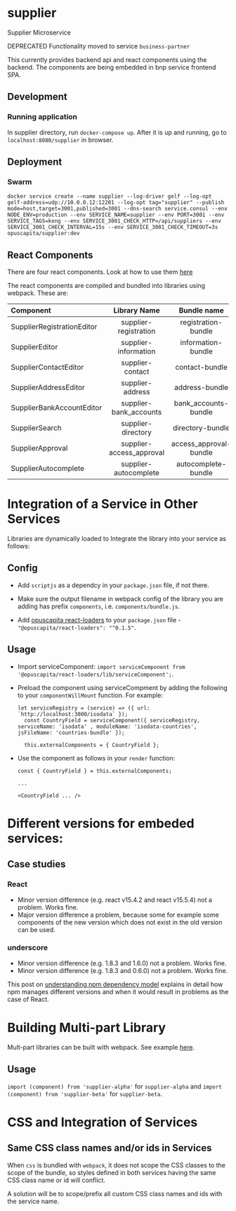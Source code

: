 # supplier
Supplier Microservice

DEPRECATED
Functionality moved to service `business-partner`

This currently provides backend api and react components using the backend.
The components are being embedded in bnp service frontend SPA.

## Development
### Running application

In supplier directory, run `docker-compose up`. After it is up and running, go to `localhost:8080/supplier` in browser.

## Deployment
### Swarm
```
docker service create --name supplier --log-driver gelf --log-opt gelf-address=udp://10.0.0.12:12201 --log-opt tag="supplier" --publish mode=host,target=3001,published=3001 --dns-search service.consul --env NODE_ENV=production --env SERVICE_NAME=supplier --env PORT=3001 --env SERVICE_TAGS=kong --env SERVICE_3001_CHECK_HTTP=/api/suppliers --env SERVICE_3001_CHECK_INTERVAL=15s --env SERVICE_3001_CHECK_TIMEOUT=3s opuscapita/supplier:dev
```

## React Components
There are four react components. Look at how to use them [here](/Suppliers.react_components.md)

The react components are compiled and bundled into libraries using webpack. These are:

| Component | Library Name | Bundle name |
|:-----|:----:|:--------:|
| SupplierRegistrationEditor | supplier-registration | registration-bundle |
| SupplierEditor | supplier-information | information-bundle |
| SupplierContactEditor | supplier-contact | contact-bundle |
| SupplierAddressEditor | supplier-address | address-bundle |
| SupplierBankAccountEditor | supplier-bank_accounts | bank_accounts-bundle |
| SupplierSearch | supplier-directory | directory-bundle |
| SupplierApproval | supplier-access_approval | access_approval-bundle |
| SupplierAutocomplete | supplier-autocomplete | autocomplete-bundle |

# Integration of a Service in Other Services

Libraries are dynamically loaded to Integrate the library into your service as follows:

## Config

- Add `scriptjs` as a dependcy in your `package.json` file, if not there.

- Make sure the output filename in webpack config of the library you are adding has prefix `components`, i.e. `components/bundle.js`.

- Add [opuscapita react-loaders](https://github.com/OpusCapita/react-loaders) to your `package.json` file - `"@opuscapita/react-loaders": "^0.1.5"`.

## Usage

- Import serviceComponent: `import serviceComponent from '@opuscapita/react-loaders/lib/serviceComponent';`.

- Preload the component using serviceCompment by adding the following to your `componentWillMount` function. For example:

  ```
  let serviceRegistry = (service) => ({ url: `http://localhost:3000/isodata` });
    const CountryField = serviceComponent({ serviceRegistry, serviceName: 'isodata' , moduleName: 'isodata-countries', jsFileName: 'countries-bundle' });

    this.externalComponents = { CountryField };
  ```

- Use the component as follows in your `render` function:

  ```
  const { CountryField } = this.externalComponents;

  ...

  <CountryField ... />
  ```


# Different versions for embeded services:

## Case studies

### React

- Minor version difference (e.g. react v15.4.2 and react v15.5.4) not a problem. Works fine.
- Major version difference a problem, because some for example some components of the new version which does not exist in the old version can be used.

### underscore

- Minor version difference (e.g. 1.8.3 and 1.6.0) not a problem. Works fine.
- Minor version difference (e.g. 1.8.3 and 0.6.0) not a problem. Works fine.

This post on [understanding npm dependency model](https://lexi-lambda.github.io/blog/2016/08/24/understanding-the-npm-dependency-model/) explains in detail how npm manages different versions and when it would result in problems as the case of React.

# Building Multi-part Library

Mult-part libraries can be built with webpack. See example [here](https://github.com/OpusCapita/supplier/blob/develop/webpack.production.config.js).

## Usage

`import (component) from 'supplier-alpha'` for `supplier-alpha` and `import (component) from 'supplier-beta'` for `supplier-beta`.


# CSS and Integration of Services

## Same CSS class names and/or ids in Services

When `css` is bundled with `webpack`, it does not scope the CSS classes to the scope of the bundle, so styles defined in both services having the same CSS class name or id will conflict.

A solution will be to scope/prefix all custom CSS class names and ids with the service name.
